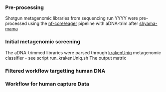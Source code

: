 ### Pre-processing
Shotgun metagenomic libraries from sequencing run YYYY were pre-processed using the [nf-core/eager](https://github.com/nf-core/eager) pipeline with aDNA-trim after [shyama-mama](https://github.com/shyama-mama/eager/tree/v2.4.5-sharding) 
### Initial metagenomic screening
The aDNA-trimmed libraries were parsed through [krakenUniq](https://github.com/fbreitwieser/krakenuniq) metagenomic classifier - see script run_krakenUniq.sh 
The output matrix
### Filtered workflow targetting human DNA

### Workflow for human capture Data
